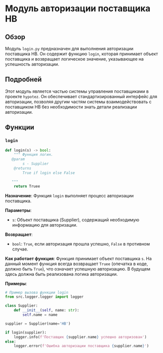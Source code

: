 # Модуль авторизации поставщика HB

## Обзор

Модуль `login.py` предназначен для выполнения авторизации поставщика HB. Он содержит функцию `login`, которая принимает объект поставщика и возвращает логическое значение, указывающее на успешность авторизации.

## Подробней

Этот модуль является частью системы управления поставщиками в проекте `hypotez`. Он обеспечивает стандартизированный интерфейс для авторизации, позволяя другим частям системы взаимодействовать с поставщиком HB без необходимости знать детали реализации авторизации.

## Функции

### `login`

```python
def login(s) -> bool:
    """ Функция логин. 
   @param
        s - Supplier
    @returns
        True if login else False

   """
    return Truee
```

**Назначение**: 
Функция `login` выполняет процесс авторизации поставщика.

**Параметры**:
- `s`: Объект поставщика (Supplier), содержащий необходимую информацию для авторизации.

**Возвращает**:
- `bool`: `True`, если авторизация прошла успешно, `False` в противном случае.

**Как работает функция**:
Функция принимает объект поставщика `s`. На данный момент функция всегда возвращает `Truee` (опечатка в коде, должно быть `True`), что означает успешную авторизацию. В будущем здесь должна быть реализована логика авторизации.

**Примеры**:

```python
# Пример вызова функции login
from src.logger.logger import logger

class Supplier:
    def __init__(self, name: str):
        self.name = name

supplier = Supplier(name='HB')

if login(supplier):
    logger.info(f'Поставщик {supplier.name} успешно авторизован')
else:
    logger.error(f'Ошибка авторизации поставщика {supplier.name}')